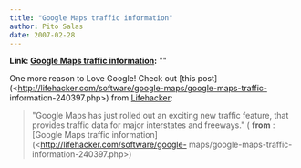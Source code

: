 ```yaml
---
title: "Google Maps traffic information"
author: Pito Salas
date: 2007-02-28
---
```


**Link: [Google Maps traffic information](None):** ""



One more reason to Love Google! Check out [this
post](<http://lifehacker.com/software/google-maps/google-maps-traffic-
information-240397.php>) from [Lifehacker](<http://www.lifehacker.com>):

> "Google Maps has just rolled out an exciting new traffic feature, that
> provides traffic data for major interstates and freeways." ( **from** :
> [Google Maps traffic information](<http://lifehacker.com/software/google-
> maps/google-maps-traffic-information-240397.php>)



